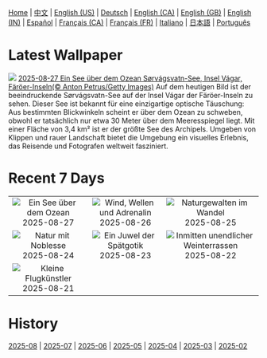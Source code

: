 [Home](../README.md) | [中文](zh-CN.md) | [English (US)](en-US.md) | [Deutsch](de-DE.md) | [English (CA)](en-CA.md) | [English (GB)](en-GB.md) | [English (IN)](en-IN.md) | [Español](es-ES.md) | [Français (CA)](fr-CA.md) | [Français (FR)](fr-FR.md) | [Italiano](it-IT.md) | [日本語](ja-JP.md) | [Português](pt-BR.md)

# Latest Wallpaper
![](https://www.bing.com/th?id=OHR.FaroeLake_DE-DE3217982226_UHD.jpg)
[2025-08-27 Ein See über dem Ozean Sørvágsvatn-See, Insel Vágar, Färöer-Inseln(© Anton Petrus/Getty Images)](https://www.bing.com/th?id=OHR.FaroeLake_DE-DE3217982226_UHD.jpg)
Auf dem heutigen Bild ist der beeindruckende Sørvágsvatn-See auf der Insel Vágar der Färöer-Inseln zu sehen. Dieser See ist bekannt für eine einzigartige optische Täuschung: Aus bestimmten Blickwinkeln scheint er über dem Ozean zu schweben, obwohl er tatsächlich nur etwa 30 Meter über dem Meeresspiegel liegt. Mit einer Fläche von 3,4 km² ist er der größte See des Archipels. Umgeben von Klippen und rauer Landschaft bietet die Umgebung ein visuelles Erlebnis, das Reisende und Fotografen weltweit fasziniert.

# Recent 7 Days
|  |  |  |
|:---:|:---:|:---:|
| ![](https://www.bing.com/th?id=OHR.FaroeLake_DE-DE3217982226_400x240.jpg "Ein See über dem Ozean") 2025-08-27 | ![](https://www.bing.com/th?id=OHR.KitesurferGermany_DE-DE6337370430_400x240.jpg "Wind, Wellen und Adrenalin") 2025-08-26 | ![](https://www.bing.com/th?id=OHR.YellowstoneRiver_DE-DE2550082704_400x240.jpg "Naturgewalten im Wandel") 2025-08-25 |
| ![](https://www.bing.com/th?id=OHR.CervusDama_DE-DE7228900180_400x240.jpg "Natur mit Noblesse") 2025-08-24 | ![](https://www.bing.com/th?id=OHR.SaintBarbaras_DE-DE2329773530_400x240.jpg "Ein Juwel der Spätgotik") 2025-08-23 | ![](https://www.bing.com/th?id=OHR.FieldKaiserstuhl_DE-DE8624743800_400x240.jpg "Inmitten unendlicher Weinterrassen") 2025-08-22 |
| ![](https://www.bing.com/th?id=OHR.WheatearBird_DE-DE8545255513_400x240.jpg "Kleine Flugkünstler") 2025-08-21 |  |  |

# History
[2025-08](../archives/wallpaper/de-DE/w_2025_08.md) | [2025-07](../archives/wallpaper/de-DE/w_2025_07.md) | [2025-06](../archives/wallpaper/de-DE/w_2025_06.md) | [2025-05](../archives/wallpaper/de-DE/w_2025_05.md) | [2025-04](../archives/wallpaper/de-DE/w_2025_04.md) | [2025-03](../archives/wallpaper/de-DE/w_2025_03.md) | [2025-02](../archives/wallpaper/de-DE/w_2025_02.md)

